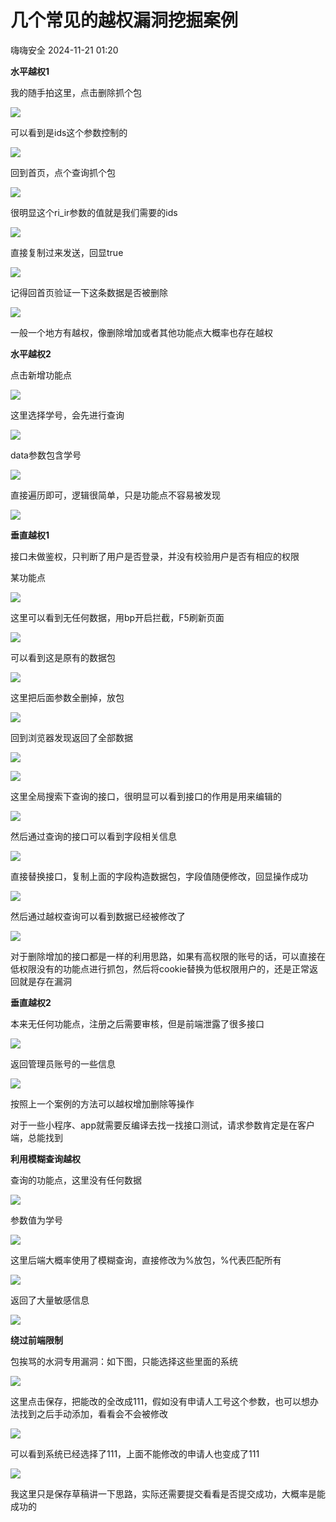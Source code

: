 #  几个常见的越权漏洞挖掘案例   
 嗨嗨安全   2024-11-21 01:20  
  
**水平越权1**  
  
我的随手拍这里，点击删除抓个包  
  
![](https://mmbiz.qpic.cn/sz_mmbiz_png/CgXd9Hbb64lsaSrqx3P9WxWITGLVftkERSQfLXamnUMsXKztzicnhQ2Fj3ecxBOvqicv21TU2x1gJUHQfwRmic9cg/640?wx_fmt=png&from=appmsg "")  
  
可以看到是ids这个参数控制的  
  
![](https://mmbiz.qpic.cn/sz_mmbiz_png/CgXd9Hbb64lsaSrqx3P9WxWITGLVftkExx2pw2OGIP1e9LI7kgD6icq3jAPBYZyoSVf5ug5K0tHH2dgN3f7iaw2g/640?wx_fmt=png&from=appmsg "")  
  
回到首页，点个查询抓个包  
  
![](https://mmbiz.qpic.cn/sz_mmbiz_png/CgXd9Hbb64lsaSrqx3P9WxWITGLVftkEZLJcTtoqHPvyeqfm08hQSS9B3ffkgUGcFq3mMopz5p4wQphKsPeK9Q/640?wx_fmt=png&from=appmsg "")  
  
很明显这个ri_ir参数的值就是我们需要的ids  
  
![](https://mmbiz.qpic.cn/sz_mmbiz_png/CgXd9Hbb64lsaSrqx3P9WxWITGLVftkEKghDk0fia3RzHCWgLwJNxxEopFv66SbdaCxY4XYtr02RBFd89326oxA/640?wx_fmt=png&from=appmsg "")  
  
直接复制过来发送，回显true  
  
![](https://mmbiz.qpic.cn/sz_mmbiz_png/CgXd9Hbb64lsaSrqx3P9WxWITGLVftkEvQYFibDUnZTe3PvUvl3dicZNdu4ojahhjLU71wPlcZ71ic8KiamkpY7l6Q/640?wx_fmt=png&from=appmsg "")  
  
记得回首页验证一下这条数据是否被删除  
  
![](https://mmbiz.qpic.cn/sz_mmbiz_png/CgXd9Hbb64lsaSrqx3P9WxWITGLVftkERoOJPuzW6unaiceFg6pY1daLxVOlaSgOQCVu39XQBKR29an56ye1uRA/640?wx_fmt=png&from=appmsg "")  
  
一般一个地方有越权，像删除增加或者其他功能点大概率也存在越权  
  
**水平越权2**  
  
点击新增功能点  
  
![](https://mmbiz.qpic.cn/sz_mmbiz_png/CgXd9Hbb64mG9JyKbBbApicF4YaUicMns0PeMUEGh7ALOntib40r5nEd3b1KC7Aic7xcCotdts7yAkpmmnhl6GlPuA/640?wx_fmt=png&from=appmsg "")  
  
这里选择学号，会先进行查询  
  
![](https://mmbiz.qpic.cn/sz_mmbiz_png/CgXd9Hbb64mG9JyKbBbApicF4YaUicMns0LGb0Q6TRRN1A1MkZodbxkz54dGOlhZ9DaDABggbWKIDupFXf6H5qiag/640?wx_fmt=png&from=appmsg "")  
  
data参数包含学号  
  
![](https://mmbiz.qpic.cn/sz_mmbiz_png/CgXd9Hbb64mG9JyKbBbApicF4YaUicMns0O3po2069gtcDDWnLFyf1jYPu2HiajzQf8oiaIk0Lh6E237zPYt1KicVibw/640?wx_fmt=png&from=appmsg "")  
  
直接遍历即可，逻辑很简单，只是功能点不容易被发现  
  
![](https://mmbiz.qpic.cn/sz_mmbiz_png/CgXd9Hbb64mG9JyKbBbApicF4YaUicMns0ibYVms3WUbsYnEY2tzMIRMmfwF318Zch0kutrCjFdoZVz1YXBzsO9IA/640?wx_fmt=png&from=appmsg "")  
  
**垂直越权1**  
  
接口未做鉴权，只判断了用户是否登录，并没有校验用户是否有相应的权限  
  
某功能点  
  
![](https://mmbiz.qpic.cn/sz_mmbiz_png/CgXd9Hbb64kU8oka4Rw3iaUq59MrpLykN56DpRmMicuNcT4L6lOJaGIBY1JcOTJoSzG8vaGcjnQ8U4Xt0jB1fMXw/640?wx_fmt=png&from=appmsg "")  
  
这里可以看到无任何数据，用bp开启拦截，F5刷新页面  
  
![](https://mmbiz.qpic.cn/sz_mmbiz_png/CgXd9Hbb64kU8oka4Rw3iaUq59MrpLykNyvbnRSt9VekwEoJhIqnx2u2vKczN6VKMKeEaxiafpibupibJAUpJeGHkQ/640?wx_fmt=png&from=appmsg "")  
  
可以看到这是原有的数据包  
  
![](https://mmbiz.qpic.cn/sz_mmbiz_png/CgXd9Hbb64kU8oka4Rw3iaUq59MrpLykN3Mph7IxtSnmItN0m4Mfjss3xGlbdzmrZljFuiaSZGjdTALfic7sDYMKg/640?wx_fmt=png&from=appmsg "")  
  
这里把后面参数全删掉，放包  
  
![](https://mmbiz.qpic.cn/sz_mmbiz_png/CgXd9Hbb64kU8oka4Rw3iaUq59MrpLykNxJlaecvFlPTO5jRh4K2Z2ftYHlJHQMZstVqSXGaswHL2elkyIs5PtQ/640?wx_fmt=png&from=appmsg "")  
  
回到浏览器发现返回了全部数据  
  
![](https://mmbiz.qpic.cn/sz_mmbiz_png/CgXd9Hbb64kU8oka4Rw3iaUq59MrpLykNxdBlRPGcpFLSUG6Yd9Np09NmzxERsgkoOJUcZzibEBBU5Zr8WBIGiacA/640?wx_fmt=png&from=appmsg "")  
  
![](https://mmbiz.qpic.cn/sz_mmbiz_png/CgXd9Hbb64kU8oka4Rw3iaUq59MrpLykN0YjJSZibmXquVDOJqggMOw2Go0wumr9REWjk8iaTasVFL1IH72fbXONA/640?wx_fmt=png&from=appmsg "")  
  
这里全局搜索下查询的接口，很明显可以看到接口的作用是用来编辑的  
  
![](https://mmbiz.qpic.cn/sz_mmbiz_png/CgXd9Hbb64kU8oka4Rw3iaUq59MrpLykNqj6JRXPxCiamU0sa9et6oC5iaicfwgteJtOPPOibBqo8ORIbX5uF1pxokw/640?wx_fmt=png&from=appmsg "")  
  
然后通过查询的接口可以看到字段相关信息  
  
![](https://mmbiz.qpic.cn/sz_mmbiz_png/CgXd9Hbb64kU8oka4Rw3iaUq59MrpLykNRpZH5zKyylibpmibt9de01eNPKYCvGUrJh2BZq9nvadBLYemib1JnIQ4Q/640?wx_fmt=png&from=appmsg "")  
  
直接替换接口，复制上面的字段构造数据包，字段值随便修改，回显操作成功  
  
![](https://mmbiz.qpic.cn/sz_mmbiz_png/CgXd9Hbb64kU8oka4Rw3iaUq59MrpLykNprR4Y2GI0GoSUQ2Psw62Xs9XZYjwVVbhkzrcwLicGGsYMbbWTZtoPfA/640?wx_fmt=png&from=appmsg "")  
  
然后通过越权查询可以看到数据已经被修改了  
  
![](https://mmbiz.qpic.cn/sz_mmbiz_png/CgXd9Hbb64kU8oka4Rw3iaUq59MrpLykNFXkahFQAF2Dvia68HNQGkJmeyD59HSeqRKsqyBDKEhBKZIHLBxwWMvw/640?wx_fmt=png&from=appmsg "")  
  
对于删除增加的接口都是一样的利用思路，如果有高权限的账号的话，可以直接在低权限没有的功能点进行抓包，然后将cookie替换为低权限用户的，还是正常返回就是存在漏洞  
  
**垂直越权2**  
  
本来无任何功能点，注册之后需要审核，但是前端泄露了很多接口  
  
![](https://mmbiz.qpic.cn/sz_mmbiz_png/CgXd9Hbb64mG9JyKbBbApicF4YaUicMns0ZkIpy7kkXd47kYKKZLkYR5ibWSnkR1F3QlDlicic4Prnshic4SjzEdfETg/640?wx_fmt=png&from=appmsg "")  
  
  
返回管理员账号的一些信息  
  
![](https://mmbiz.qpic.cn/sz_mmbiz_png/CgXd9Hbb64mG9JyKbBbApicF4YaUicMns0cup2dXSibxiaKFO1sKatH02No1ENnyqyeqHmiasOLYoUNEhMqayJjo0FA/640?wx_fmt=png&from=appmsg "")  
  
  
按照上一个案例的方法可以越权增加删除等操作  
  
对于一些小程序、app就需要反编译去找一找接口测试，请求参数肯定是在客户端，总能找到  
  
  
**利用模糊查询越权**  
  
查询的功能点，这里没有任何数据  
  
![](https://mmbiz.qpic.cn/sz_mmbiz_png/CgXd9Hbb64mG9JyKbBbApicF4YaUicMns0vWk17ecoTiaSskFLUW63udibR7S4Gd8WTclSiakecCUVAquLQ9nb6kLoQ/640?wx_fmt=png&from=appmsg "")  
  
参数值为学号  
  
![](https://mmbiz.qpic.cn/sz_mmbiz_png/CgXd9Hbb64mG9JyKbBbApicF4YaUicMns0VPP7AboDOnajVUtFLdQVpCXS7lLoS8Yq43xKyYzA0vRp14RJ787MAw/640?wx_fmt=png&from=appmsg "")  
  
这里后端大概率使用了模糊查询，直接修改为%放包，%代表匹配所有  
  
![](https://mmbiz.qpic.cn/sz_mmbiz_png/CgXd9Hbb64mG9JyKbBbApicF4YaUicMns0IlNmyT66V1IZibUPGhjBwzZ3t2MFyy3N0U3RdeLnxbjD3mvl36VJeTg/640?wx_fmt=png&from=appmsg "")  
  
返回了大量敏感信息  
  
![](https://mmbiz.qpic.cn/sz_mmbiz_png/CgXd9Hbb64mG9JyKbBbApicF4YaUicMns0TaCnYtIXmvzwYESZqFKJOkZ5AU4MpDdzsic6Y2yBsJHQtqiak7oibibS2Q/640?wx_fmt=png&from=appmsg "")  
  
**绕过前端限制**  
  
包挨骂的水洞专用漏洞：如下图，只能选择这些里面的系统  
  
![](https://mmbiz.qpic.cn/sz_mmbiz_png/CgXd9Hbb64mG9JyKbBbApicF4YaUicMns0CNibsTaRS5KlIDsE5fKS5QmdyYiboWLROeibZMsdjKhKeMV1efeKqhd8Q/640?wx_fmt=png&from=appmsg "")  
  
这里点击保存，把能改的全改成111，假如没有申请人工号这个参数，也可以想办法找到之后手动添加，看看会不会被修改  
  
![](https://mmbiz.qpic.cn/sz_mmbiz_png/CgXd9Hbb64mG9JyKbBbApicF4YaUicMns0dk3xvbSb730oXZlicibmzM3iaoEibFWsERWG67x3iaB5TM9CJenicqhMkYqQ/640?wx_fmt=png&from=appmsg "")  
  
可以看到系统已经选择了111，上面不能修改的申请人也变成了111  
  
![](https://mmbiz.qpic.cn/sz_mmbiz_png/CgXd9Hbb64mG9JyKbBbApicF4YaUicMns0l1y98hA7bILr2TbkDAwaiaRVNiahiaJA2KkeRoX3EASFYuyasddkp9SFw/640?wx_fmt=png&from=appmsg "")  
  
我这里只是保存草稿讲一下思路，实际还需要提交看看是否提交成功，大概率是能成功的  
  
